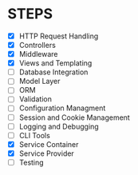 # STEPS

- [X] HTTP Request Handling
- [X] Controllers
- [X] Middleware
- [X] Views and Templating
- [ ] Database Integration
- [ ] Model Layer
- [ ] ORM
- [ ] Validation
- [ ] Configuration Managment
- [ ] Session and Cookie Management
- [ ] Logging and Debugging
- [ ] CLI Tools
- [X] Service Container
- [X] Service Provider
- [ ] Testing
